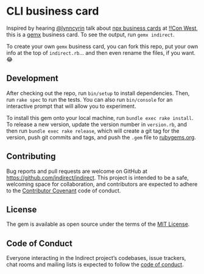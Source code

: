 # CLI business card

Inspired by hearing [@lynncyrin][lynn] talk about [npx business cards][1] at [!!Con West][!!con], this is a [gemx][2] business card. To see the output, run `gemx indirect`.

To create your own `gemx` business card, you can fork this repo, put your own info at the top of `indirect.rb`... and then even rename the files, if you want. 😂

[lynn]: https://twitter.com/lynncyrin
[!!con]: http://bangbangcon.com/west/
[1]: https://github.com/bnb/bitandbang
[2]: https://github.com/bundler/gemx

## Development

After checking out the repo, run `bin/setup` to install dependencies. Then, run `rake spec` to run the tests. You can also run `bin/console` for an interactive prompt that will allow you to experiment.

To install this gem onto your local machine, run `bundle exec rake install`. To release a new version, update the version number in `version.rb`, and then run `bundle exec rake release`, which will create a git tag for the version, push git commits and tags, and push the `.gem` file to [rubygems.org](https://rubygems.org).

## Contributing

Bug reports and pull requests are welcome on GitHub at https://github.com/indirect/indirect. This project is intended to be a safe, welcoming space for collaboration, and contributors are expected to adhere to the [Contributor Covenant](http://contributor-covenant.org) code of conduct.

## License

The gem is available as open source under the terms of the [MIT License](https://opensource.org/licenses/MIT).

## Code of Conduct

Everyone interacting in the Indirect project’s codebases, issue trackers, chat rooms and mailing lists is expected to follow the [code of conduct](https://github.com/indirect/indirect/blob/master/CODE_OF_CONDUCT.md).
